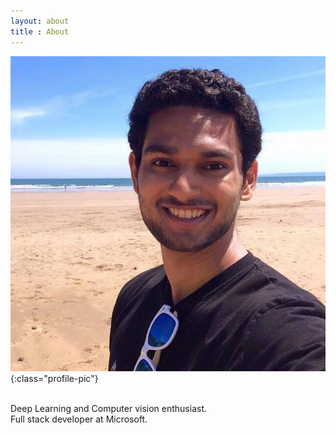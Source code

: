 ```yaml
---
layout: about
title : About
---
```


![profile-pic](/assets/me.jpg){:class="profile-pic"}

<br />
Deep Learning and Computer vision enthusiast. <br /> Full stack developer at Microsoft.

